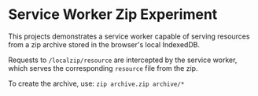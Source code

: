 # Service Worker Zip Experiment

This projects demonstrates a service worker capable of serving resources from a zip archive stored in the browser's local IndexedDB.

Requests to `/localzip/resource` are intercepted by the service worker, which serves the corresponding `resource` file from the zip.

To create the archive, use: `zip archive.zip archive/*`
